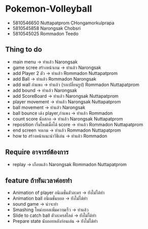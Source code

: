 # Pokemon-Volleyball
  * 5810546650  Nuttapatprom CHongamorkulprapa
  * 5810545858  Narongsak Chobsri
  * 5810545025  Rommadon Teedo
## Thing to do
* main menu -> ทำแล้ว Narongsak
* game scree สร้างหน้าเกม -> ทำแล้ว Narongsak
* add Player 2 ตัว -> ทำแล้ว Rommadon  Nuttapatprom
* add Ball -> ทำแล้ว Rommadon Narongsak
* add wall กำแพง -> ทำแล้ว (รอเปลี่ยนรูป) Rommadon Nuttapatprom
* add bound -> ทำแล้ว Narongsak
* add ScoreBoard -> ทำแล้ว Narongsak Nuttapatprom
* player movement -> ทำแล้ว Narongsak Nuttapatprom
* ball movement -> ทำแล้ว Narongsak
* ball bounce เด้ง player,กำแพง -> ทำแล้ว Rommadon
* count score นับสกอ -> ทำแล้ว Narongsak Nuttapatprom
* reposition เริ่มใหม่เมื่อได้ score -> ทำแล้ว Rommadon Nuttapatprom
* end screen จบเกม -> ทำแล้ว Rommadon Nuttapatprom
* how to สร้างหน้าแนะนำวิธีเล่น -> ทำแล้ว Rommadon
## Require อาจารย์ต้องการ
* replay -> เกือบแล้ว Narongsak Rommadon Nuttapatprom
## feature ถ้าทันเวลาค่อยทำ
* Animation of player อนิเมชั่นตัวละคร -> ยังไม่ได้ทำ
* Animation ball อนิเมชั่นบอล -> ยังไม่ได้ทำ
* sound game -> น่าจะทำ
* Smashing โหม่งบอลเพิ่มความเร็ว -> ทำแล้ว
* Slide to catch ball ตัวละครสไลด์ -> ยังไม่ได้ทำ
* Prepare state นับถอยหลังก่อนเล่น -> ยังไม่ได้ทำ
